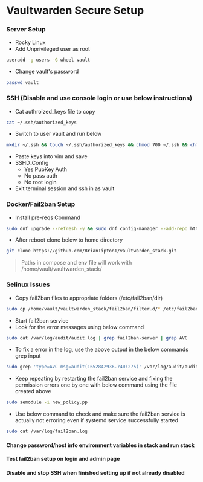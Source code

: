 # Vaultwarden Secure Setup 
### Server Setup
- Rocky Linux
- Add Unprivileged user as root
```bash
useradd -g users -G wheel vault
```
- Change vault's password
```bash
passwd vault
```

### SSH (Disable and use console login or use below instructions)
  - Cat authroized_keys file to copy
  ```bash
  cat ~/.ssh/authorized_keys 
  ```
  - Switch to user vault and run below
```bash
mkdir ~/.ssh && touch ~/.ssh/authorized_keys && chmod 700 ~/.ssh && chmod 600 ~/.ssh/authorized_keys && vim ~/.ssh/authorized_keys
```
  - Paste keys into vim and save
  - SSHD_Config
    - Yes PubKey Auth
    - No pass auth
    - No root login
  - Exit terminal session and ssh in as vault
 
### Docker/Fail2ban Setup
- Install pre-reqs Command
```bash
sudo dnf upgrade --refresh -y && sudo dnf config-manager --add-repo https://download.docker.com/linux/centos/docker-ce.repo && sudo dnf install epel-release -y && sudo dnf install docker-ce docker-ce-cli containerd.io docker-compose-plugin fail2ban unzip -y && sudo usermod -aG docker $USER && sudo systemctl enable docker && sudo reboot
```
- After reboot clone below to home directory 
```bash
git clone https://github.com/BrianTipton1/vaultwarden_stack.git
```
>Paths in compose and env file will work with /home/vault/vaultwarden_stack/

### Selinux Issues
- Copy fail2ban files to appropriate folders (/etc/fail2ban/dir)
```bash
sudo cp /home/vault/vaultwarden_stack/fail2ban/filter.d/* /etc/fail2ban/filter.d && sudo cp /home/vault/vaultwarden_stack/fail2ban/jail.d/* /etc/fail2ban/jail.d
```
- Start fail2ban service
- Look for the error messages using below command
```bash
sudo cat /var/log/audit/audit.log | grep fail2ban-server | grep AVC
``` 
- To fix a error in the log, use the above output in the below commands grep input
```bash
sudo grep 'type=AVC msg=audit(1652842936.740:275)' /var/log/audit/audit.log | audit2allow -M new_policy
```
- Keep repeating by restarting the fail2ban service and fixing the permission errors one by one with below command using the file created above
```bash
sudo semodule -i new_policy.pp
```
- Use below command to check and make sure the fail2ban service is actually not erroring even if systemd service successfully started
```bash
sudo cat /var/log/fail2ban.log
```

#### Change password/host info environment variables in stack and run stack
#### Test fail2ban setup on login and admin page
#### Disable and stop SSH when finished setting up if not already disabled
